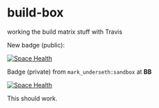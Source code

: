 # build-box
working the build matrix stuff with Travis

New badge (public):

[![Space Health](http://mark.stridespace.com/spaces/2112/badge)](http://mark.stridespace.com/spaces/2112 "Test Cases")

Badge (private) from `mark_underseth:sandbox` at **BB**

[![Space Health](http://mark.stridespace.com/spaces/2075/badge?token=ededfcd9b502b3140bc9098c2a87cce6a468c206)](http://mark.stridespace.com/spaces/2075 "Test Cases")

This should work.
